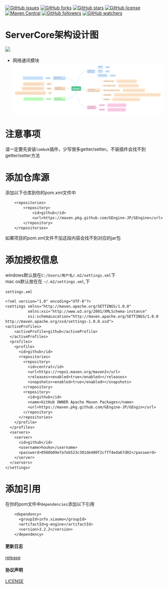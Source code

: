 [![GitHub issues](https://img.shields.io/github/issues/GEngine-JP/GEngine.svg)](https://github.com/GEngine-JP/GEngine/issues)
[![GitHub forks](https://img.shields.io/github/forks/GEngine-JP/GEngine.svg)](https://github.com/GEngine-JP/GEngine/network)
[![GitHub stars](https://img.shields.io/github/stars/GEngine-JP/GEngine.svg)](https://github.com/GEngine-JP/GEngine/stargazers)
[![GitHub license](https://img.shields.io/badge/license-Apache%202-blue.svg)](https://raw.githubusercontent.com/GEngine-JP/GEngine/master/LICENSE)
[![Maven Central](https://img.shields.io/maven-central/v/org.apache.maven/apache-maven.svg)]()
[![GitHub followers](https://img.shields.io/github/followers/houko.svg?style=social&label=Follow)]()
[![GitHub watchers](https://img.shields.io/github/watchers/GEngine-JP/GEngine.svg?style=social&label=Watch)]()

# ServerCore架构设计图

![](https://static.xiaomo.info/image/project/GameCore.png)

- 网络通讯模块
  ![](/docs/network.png)

# 注意事项

请一定要先安装`lombok`插件，少写很多getter/setter。不装插件会找不到getter/setter方法

# 添加仓库源

添加以下仓库到你的pom.xml文件中

```
    <repositories>
        <repository>
            <id>github</id>
            <url>https://maven.pkg.github.com/GEngine-JP/GEngine</url>
        </repository>
    </repositories>
```

如果项目的pom.xml文件不加这段内容会找不到对应的jar包

# 添加授权信息

windows默认放在`C:/Users/用户名/.m2/settings.xml`下   
mac os默认放在在 `~/.m2/settings.xml`,下

`settings.xml`

```
<?xml version="1.0" encoding="UTF-8"?>
<settings xmlns="http://maven.apache.org/SETTINGS/1.0.0"
          xmlns:xsi="http://www.w3.org/2001/XMLSchema-instance"
          xsi:schemaLocation="http://maven.apache.org/SETTINGS/1.0.0 http://maven.apache.org/xsd/settings-1.0.0.xsd">
<activeProfiles>
    <activeProfile>github</activeProfile>
  </activeProfiles>
  <profiles>
    <profile>
      <id>github</id>
      <repositories>
        <repository>
          <id>central</id>
          <url>https://repo1.maven.org/maven2</url>
          <releases><enabled>true</enabled></releases>
          <snapshots><enabled>true</enabled></snapshots>
        </repository>
        <repository>
          <id>github</id>
          <name>GitHub OWNER Apache Maven Packages</name>
          <url>https://maven.pkg.github.com/GEngine-JP/GEngin</url>
        </repository>
      </repositories>
    </profile>
  </profiles>
  <servers>
    <server>
      <id>github</id>
      <username>houko</username>
      <password>0586b09e7a7eb523c301de480f2cfff4eda67d02</password>
    </server>
  </servers>
</settings>
```

# 添加引用

在你的pom文件中`dependencies`添加以下引用

```
    <dependency>
      <groupId>info.xiaomo</groupId>
      <artifactId>g-engine</artifactId>
      <version>3.2.2</version>
    </dependency>
```

#### 更新日志

[release](https://github.com/GEngine-JP/GEngine/releases)

#### 协议声明

[LICENSE](LICENSE)